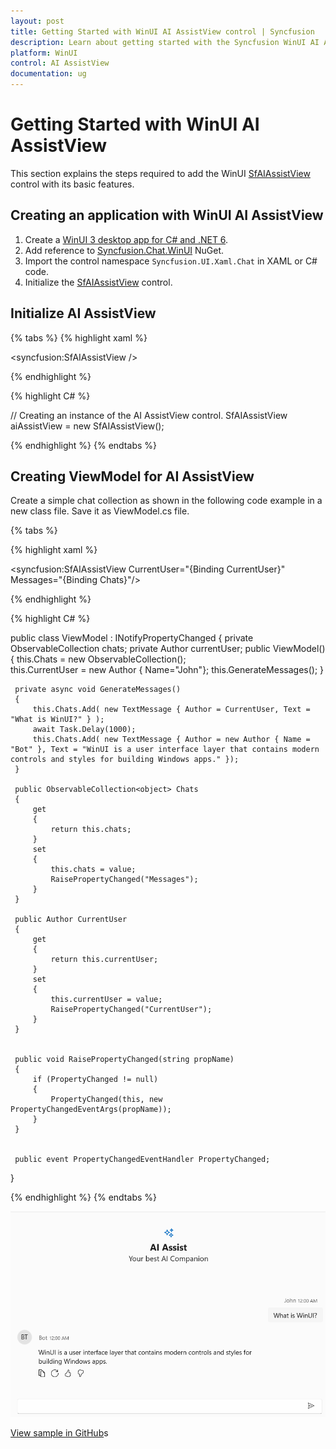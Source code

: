 ```yaml
---
layout: post
title: Getting Started with WinUI AI AssistView control | Syncfusion
description: Learn about getting started with the Syncfusion WinUI AI AssistView (SfAIAssistView) control with its basic features.
platform: WinUI
control: AI AssistView
documentation: ug
---
```


# Getting Started with WinUI AI AssistView

This section explains the steps required to add the WinUI [SfAIAssistView](https://help.syncfusion.com/cr/winui/Syncfusion.UI.Xaml.Chat.SfAIAssistView.html) control with its basic features.

## Creating an application with WinUI AI AssistView

1. Create a [WinUI 3 desktop app for C# and .NET 6](https://docs.microsoft.com/en-us/windows/apps/winui/winui3/get-started-winui3-for-desktop).
2. Add reference to [Syncfusion.Chat.WinUI](https://www.nuget.org/packages/Syncfusion.Chat.WinUI) NuGet. 
3. Import the control namespace `Syncfusion.UI.Xaml.Chat` in XAML or C# code.
4. Initialize the [SfAIAssistView](https://help.syncfusion.com/cr/winui/Syncfusion.UI.Xaml.Chat.SfAIAssistView.html) control.

## Initialize AI AssistView

{% tabs %}
{% highlight xaml %}

<Page
    x:Class="GettingStarted.MainPage"
    xmlns="http://schemas.microsoft.com/winfx/2006/xaml/presentation"
    xmlns:x="http://schemas.microsoft.com/winfx/2006/xaml"
    xmlns:local="using:GettingStarted"
    xmlns:d="http://schemas.microsoft.com/expression/blend/2008"
    xmlns:mc="http://schemas.openxmlformats.org/markup-compatibility/2006"
    xmlns:syncfusion="using:Syncfusion.UI.Xaml.Core"
    mc:Ignorable="d"
    Background="{ThemeResource ApplicationPageBackgroundThemeBrush}">
    <Grid>
      <syncfusion:SfAIAssistView />
    </Grid>
</Page>

{% endhighlight %} 

{% highlight C# %}

// Creating an instance of the AI AssistView control.
SfAIAssistView aiAssistView = new SfAIAssistView();
           
{% endhighlight %}
{% endtabs %}

## Creating ViewModel for AI AssistView

Create a simple chat collection as shown in the following code example in a new class file. Save it as ViewModel.cs file.

{% tabs %}

{% highlight xaml %}

<Page
    x:Class="GettingStarted.MainPage"
    xmlns="http://schemas.microsoft.com/winfx/2006/xaml/presentation"
    xmlns:x="http://schemas.microsoft.com/winfx/2006/xaml"
    xmlns:local="using:GettingStarted"
    xmlns:d="http://schemas.microsoft.com/expression/blend/2008"
    xmlns:mc="http://schemas.openxmlformats.org/markup-compatibility/2006"
    xmlns:syncfusion="using:Syncfusion.UI.Xaml.Core"
    mc:Ignorable="d"
    Background="{ThemeResource ApplicationPageBackgroundThemeBrush}">
    <Grid>
      <syncfusion:SfAIAssistView   CurrentUser="{Binding CurrentUser}"  
                                   Messages="{Binding Chats}"/>
    </Grid>
</Page>

{% endhighlight %} 

{% highlight C# %}

 public class ViewModel : INotifyPropertyChanged
 {
     private ObservableCollection<object> chats;
     private Author currentUser;
     public ViewModel()
     {
         this.Chats = new ObservableCollection<object>();          
         this.CurrentUser = new Author { Name="John"};
         this.GenerateMessages();
     }

     private async void GenerateMessages()
     {
         this.Chats.Add( new TextMessage { Author = CurrentUser, Text = "What is WinUI?" } );        
         await Task.Delay(1000);
         this.Chats.Add( new TextMessage { Author = new Author { Name = "Bot" }, Text = "WinUI is a user interface layer that contains modern controls and styles for building Windows apps." });
     }

     public ObservableCollection<object> Chats
     {
         get
         {
             return this.chats;
         }
         set
         {
             this.chats = value;
             RaisePropertyChanged("Messages");
         }
     }

     public Author CurrentUser
     {
         get
         {
             return this.currentUser;
         }
         set
         {
             this.currentUser = value;
             RaisePropertyChanged("CurrentUser");
         }
     }


     public void RaisePropertyChanged(string propName)
     {
         if (PropertyChanged != null)
         {
             PropertyChanged(this, new PropertyChangedEventArgs(propName));
         }
     }


     public event PropertyChangedEventHandler PropertyChanged;
  }

{% endhighlight %}
{% endtabs %}

![WinUI AI AssistView control getting started](aiassistview_images/winui_aiassistview_gettingstarted.png)

[View sample in GitHub](https://github.com/SyncfusionExamples/Syncfusion-winui-ai-assistView-examples/tree/master/Samples/Getting-Started)s